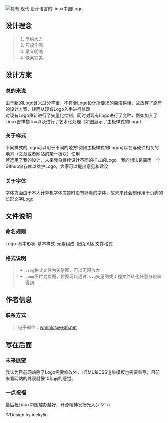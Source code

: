![具有 现代 设计语言的Linux中国Logo](https://github.com/ice-kylin/logo/blob/master/icekylin-design/Show/Logo-Show-Title.png)

## 设计理念
> 1. 简约大方
> 2. 尺规作图
> 3. 意义明确
> 4. 像素完美

## 设计方案
### 总的来说
由于新的Logo含义过分丰富，不符合Logo设计所要求的简洁易懂，故放弃了原有的设计方案，转而从现有Logo入手进行修改  
对现有Logo重新进行了矢量化绘制，同时对现有Logo进行了变种，例如加入了Linux吉祥物Tux以及进行了艺术化处理（如图展示了主板样式的Logo）
### 关于样式
不同样式的Logo可以用于不同的地方!例如主板样式的Logo可以在与硬件相关的地方（文章或者网站的某一板块）使用  
若选用了我的设计，未来我将继续设计不同的样式的Logo。我的想法是简历一个Github储存库以维护Logo，大家可以提出意见和建议
### 关于字体
字体方面由于本人计算机字体库暂时没有好看的字体，故未来还会制作用于页脚的长形文字Logo

## 文件说明
### 命名规则
Logo-基本形状-基本样式-元素组成-配色风格.文件格式
### 格式说明
>+ `.svg`格式文件为矢量图，可以无限放大
>+ `.png`图片为位图，位图可以通过`.svg`矢量图或工程文件转化任意分辨率得到

## 作者信息
### 联系方式
> 电子邮件：wminid@yeah.net

## 写在后面
### 未来展望
我认为目前网站除了Logo需要修改外，HTML和CSS渲染模板也需要重写，目前来看网站的外观就像10年前的感觉。
### 一点祝福
最后祝Linux中国越办越好，开源精神发扬光大(◦˙▽˙◦)

♡Design by icekylin
